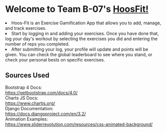 # Welcome to Team B-07's [HoosFit!](https://hoos-fit.herokuapp.com)

<li>Hoos-Fit is an Exercise Gamification App that allows you to add, manage, and track exercises.</li>

<li>Start by logging in and adding your exercises. Once you have done that, log your day's workout by selecting the exercises you did and entering the number of reps you completed.</li>

<li>After submitting your log, your profile will update and points will be given. You can check the global leaderboard to see where you stand, or check your personal bests on specific exercises.</li>




## Sources Used

Bootstrap 4 Docs: 
<br/>
https://getbootstrap.com/docs/4.0/
<br/>
Charts JS Docs:
<br/>
https://www.chartjs.org/
<br/>
Django Documentation:
<br/>
https://docs.djangoproject.com/en/3.2/
<br/>
Animation Examples:
<br/>
https://www.sliderrevolution.com/resources/css-animated-background/
